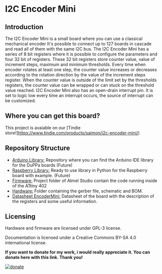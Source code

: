 # I2C Encoder Mini

## Introduction
The I2C Encoder Mini is a small board where you can use a classical mechanical encoder
It's possible to connect up to 127 boards in cascade and read all of them with the same I2C bus.
The I2C Encoder Mini has a series of 8 bit registers where it is possible to configure  the parameters and four 32 bit of registers. These 32 bit registers store counter value, value of increment steps, maximum and minimum thresholds.
Every time when encoder rotates at least one step, the counter value increases or decreases according to the rotation direction by the value of the increment steps register.
When the counter value is outside of the limit set by the thresholds registers, the counter value can be wrapped or can stuck on the threshold value reached.
I2C Encoder Mini also has an open-drain interrupt pin. It is set to logic low every time an interrupt occurs, the source of interrupt can be customized.

## Where you can get this board?
This project is avaiable on our [Tindie store!]https://www.tindie.com/products/saimon/i2c-encoder-mini/)



## Repository Structure
* [Arduino Library:](https://github.com/Fattoresaimon/ArduinoDuPPaLib) Repository where you can find the Arduino IDE library for the DuPPa boards  (Future)
* [Raspberry Library:](/Python%20Raspberry%20Library) Ready to use library in Python for the Raspberry board with example. (Future)
* [Firmware:](/Firmware) Project folder of Atmel Studio contain the code running inside of the ATtiny 402
* [Hardware:](/Hardware) Folder containing the gerber file, schematic and BOM. 
* [Datasheet EncoderMini:](EncoderMini_v1.0.pdf) Datasheet of the board with the description of the registers and some useful information.



## Licensing

Hardware and firmware are licensed under GPL-3 license.

Documentation is licensed under a Creative Commons BY-SA 4.0 international license.


**If you want to donate for my work, i would really appreciate it. You can donate here with this link. Thank you!**

[![donate](https://www.paypalobjects.com/en_US/i/btn/btn_donateCC_LG.gif)](https://www.paypal.com/cgi-bin/webscr?cmd=_s-xclick&hosted_button_id=5DX7BCX7JD5SL)
